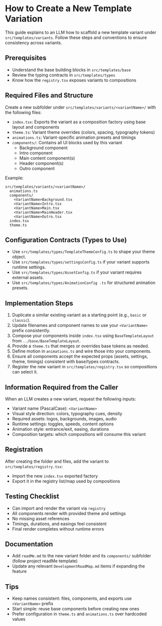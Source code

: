 # How to Create a New Template Variation

This guide explains to an LLM how to scaffold a new template variant under `src/templates/variants`. Follow these steps and conventions to ensure consistency across variants.

## Prerequisites

- Understand the base building blocks in `src/templates/base`
- Review the typing contracts in `src/templates/types`
- Know how the `registry.tsx` exposes variants to compositions

## Required Files and Structure

Create a new subfolder under `src/templates/variants/<variantName>/` with the following files:

- `index.tsx`: Exports the variant as a composition factory using base layout and components
- `theme.ts`: Variant theme overrides (colors, spacing, typography tokens)
- `animations.ts`: Variant-specific animation presets and timings
- `components/`: Contains all UI blocks used by this variant
  - Background component
  - Intro component
  - Main content component(s)
  - Header component(s)
  - Outro component

Example:

```
src/templates/variants/<variantName>/
  animations.ts
  components/
    <VariantName>Background.tsx
    <VariantName>Intro.tsx
    <VariantName>Main.tsx
    <VariantName>MainHeader.tsx
    <VariantName>Outro.tsx
  index.tsx
  theme.ts
```

## Configuration Contracts (Types to Use)

- Use `src/templates/types/TemplateThemeConfig.ts` to shape your theme object.
- Use `src/templates/types/settingsConfig.ts` if your variant supports runtime settings.
- Use `src/templates/types/AssetConfig.ts` if your variant requires external assets.
- Use `src/templates/types/AnimationConfig .ts` for structured animation presets.

## Implementation Steps

1. Duplicate a similar existing variant as a starting point (e.g., `basic` or `classic`).
2. Update filenames and component names to use your `<VariantName>` prefix consistently.
3. Compose your components inside `index.tsx` using `BaseTemplateLayout` from `../base/BaseTemplateLayout`.
4. Provide a `theme.ts` that merges or overrides base tokens as needed.
5. Define motion in `animations.ts` and wire those into your components.
6. Ensure all components accept the expected props (assets, settings, theme, timings) consistent with base/types contracts.
7. Register the new variant in `src/templates/registry.tsx` so compositions can select it.

## Information Required from the Caller

When an LLM creates a new variant, request the following inputs:

- Variant name (PascalCase): `<VariantName>`
- Visual style direction: colors, typography cues, density
- Required assets: logos, backgrounds, images, audio
- Runtime settings: toggles, speeds, content options
- Animation style: entrance/exit, easing, durations
- Composition targets: which compositions will consume this variant

## Registration

After creating the folder and files, add the variant to `src/templates/registry.tsx`:

- Import the new `index.tsx` exported factory
- Export it in the registry list/map used by compositions

## Testing Checklist

- Can import and render the variant via `registry`
- All components render with provided theme and settings
- No missing asset references
- Timings, durations, and easings feel consistent
- Final render completes without runtime errors

## Documentation

- Add `readMe.md` to the new variant folder and its `components/` subfolder (follow project readMe template)
- Update any relevant `DevelopmentRoadMap.md` items if expanding the feature

## Tips

- Keep names consistent: files, components, and exports use `<VariantName>` prefix
- Start simple: reuse base components before creating new ones
- Prefer configuration in `theme.ts` and `animations.ts` over hardcoded values
